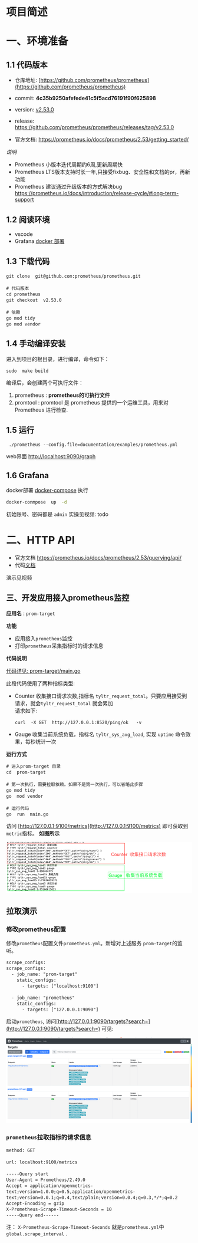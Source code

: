 # 项目简述


# 一、环境准备

## 1.1 代码版本

- 仓库地址: [https://github.com/prometheus/prometheus](https://github.com/prometheus/prometheus)

- commit: **4c35b9250afefede41c5f5acd76191f90f625898**

- version: [v2.53.0](https://github.com/prometheus/prometheus/commits/v2.53.0)

- release: https://github.com/prometheus/prometheus/releases/tag/v2.53.0

- 官方文档: https://prometheus.io/docs/prometheus/2.53/getting_started/

  

*说明*

- Prometheus 小版本迭代周期约6周,更新周期快
- Prometheus LTS版本支持时长一年,只接受fixbug、安全性和文档的pr，再新功能
- Prometheus 建议通过升级版本的方式解决bug  https://prometheus.io/docs/introduction/release-cycle/#long-term-support

## 1.2 阅读环境
- vscode 
- Grafana  [docker 部署](./grafana)




##  1.3 下载代码
```
git clone  git@github.com:prometheus/prometheus.git

# 代码版本
cd prometheus
git checkout  v2.53.0

# 依赖
go mod tidy
go mod vendor

```

## 1.4 手动编译安装
进入到项目的根目录，进行编译，命令如下：  
```
sudo  make build 
```

编译后，会创建两个可执行文件：   
 1. prometheus :  **prometheus的可执行文件**
 2. promtool  :   promtool 是 prometheus 提供的一个运维工具，用来对 Prometheus 进行检查.  


## 1.5 运行

```
 ./prometheus --config.file=documentation/examples/prometheus.yml
```

web界面 [http://localhost:9090/graph](http://localhost:9090/graph)

## 1.6  Grafana

docker部署 [docker-compose](./grafana/docker-compose.yaml)
执行
```sh
docker-conmpose  up  -d
```
初始账号、密码都是 `admin`
实操见视频: todo



# 二、HTTP API
- 官方文档   https://prometheus.io/docs/prometheus/2.53/querying/api/
- 代码[文档](https://github.com/prometheus/prometheus/blob/v2.53.0/docs/querying/api.md) 

演示见视频



## 三、开发应用接入prometheus监控

**应用名** : `prom-target`

**功能** 

- 应用接入`prometheus`监控
- 打印`prometheus`采集指标时的请求信息  


**代码说明**  

[代码详见: prom-target/main.go ](./prom-target/main.go)   

此段代码使用了两种指标类型:

- Counter  收集接口请求次数,指标名 `tyltr_request_total`。只要应用接受到请求，就会`tyltr_request_total` 就会累加  
  请求如下:  
    ```
    curl  -X GET  http://127.0.0.1:8520/ping/ok   -v
    ```
- Gauge   收集当前系统负载，指标名 `tyltr_sys_avg_load`, 实现 `uptime` 命令效果，每秒统计一次  


**运行方式** 

```
# 进入prom-target 目录
cd  prom-target

# 第一次执行，需要拉取依赖。如果不是第一次执行，可以省略此步骤
go mod tidy
go  mod vendor

# 运行代码
go  run  main.go

```

访问  [http://127.0.0.1:9100/metrics](http://127.0.0.1:9100/metrics) 即可获取到`metric`指标。 
**如图所示**  


![prometheus target demo](src/prometheus-target-demo.png "") 



## 拉取演示


###  修改prometheus配置  

修改`prometheus`配置文件`prometheus.yml`。新增对上述服务 `prom-target`的监听。

```
scrape_configs:
scrape_configs:
  - job_name: "prom-target"
    static_configs:
      - targets: ["localhost:9100"]

  - job_name: "prometheus"
    static_configs:
      - targets: ["127.0.0.1:9090"]

```
启动`prometheus`, 访问[http://127.0.0.1:9090/targets?search=](http://127.0.0.1:9090/targets?search=) 可见:

!["target"](src/prometheus-target-1.png "")



### `prometheus`拉取指标的请求信息

```
method: GET

url: localhost:9100/metrics

-----Query start
User-Agent = Prometheus/2.49.0
Accept = application/openmetrics-text;version=1.0.0;q=0.5,application/openmetrics-text;version=0.0.1;q=0.4,text/plain;version=0.0.4;q=0.3,*/*;q=0.2
Accept-Encoding = gzip
X-Prometheus-Scrape-Timeout-Seconds = 10
-----Query end------
```
注： `X-Prometheus-Scrape-Timeout-Seconds` 就是`prometheus.yml`中 `global.scrape_interval` .
